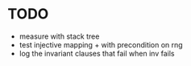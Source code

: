 
# TODO
* measure with stack tree
* test injective mapping + with precondition on rng
* log the invariant clauses that fail when inv fails 